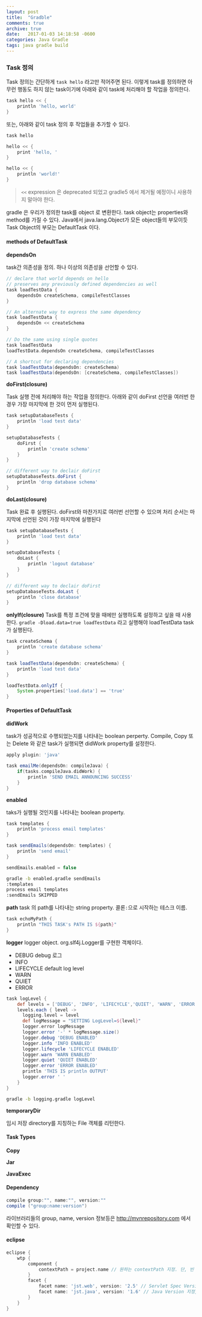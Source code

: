 ```yaml
---
layout: post
title:  "Gradble"
comments: true
archive: true
date:   2017-01-03 14:18:58 -0600
categories: Java Gradle
tags: java gradle build
---
```


### Task 정의
Task 정의는 간단하게 `task hello` 라고만 적어주면 된다. 이렇게 task를 정의하면 아무런 행동도 하지 않는 task이기에 아래와 같이 task에 처리해야 할 작업을 정의한다.

```gradle
task hello << {
	println 'hello, world'
}
```

또는, 아래와 같이 task 정의 후 작업들을 추가할 수 있다.
```gradle
task hello 

hello << {
	print 'hello, '
}

hello << {
	println 'world!'
}
```

> `<<` expression 은 deprecated 되었고 gradle5 에서 제거될 예정이니 사용하지 말아야 한다.

gradle 은 우리가 정의한 task를 object 로 변환한다. task object는 properties와 method를 가질 수 있다. Java에서 java.lang.Object가 모든 object들의 부모이듯 Task Object의 부모는 DefaultTask 이다.

#### methods of DefaultTask
**dependsOn**

task간 의존성을 정의. 하나 이상의 의존성을 선언할 수 있다.
```gradle
// declare that world depends on hello
// preserves any previously defined dependencies as well
task loadTestData {
    dependsOn createSchema, compileTestClasses
}

// An alternate way to express the same dependency
task loadTestData {
    dependsOn << createSchema
}

// Do the same using single quotes
task loadTestData
loadTestData.dependsOn createSchema, compileTestClasses

// A shortcut for declaring dependencies
task loadTestData(dependsOn: createSchema)
task loadTestData(dependsOn: [createSchema, compileTestClasses])
```

**doFirst(closure)**

Task 실행 전에 처리해야 하는 작업을 정의한다. 아래와 같이 doFirst 선언을 여러번 한 경우 가장 마지막에 한 것이 먼저 실행된다.
```gradle
task setupDatabaseTests {
    println 'load test data'
}

setupDatabaseTests {
    doFirst {
        println 'create schema'
    }
}

// different way to declair doFirst
setupDatabaseTests.doFirst {
    println 'drop database schema'
}
```

**doLast(closure)**

Task 완료 후 실행된다. doFirst와 마찬가지로 여러번 선언할 수 있으며 처리 순서는 마지막에 선언된 것이 가장 마지막에 실행된다
```gradle
task setupDatabaseTests {
    println 'load test data'
}

setupDatabaseTests {
    doLast {
        println 'logout database'
    }
}

// different way to declair doFirst
setupDatabaseTests.doLast {
    println 'close database'
}
```

**onlyIf(closure)**
Task를 특정 조건에 맞을 때에만 실행하도록 설정하고 싶을 때 사용한다. `gradle -Dload.data=true loadTestData` 라고 실행해야 loadTestData task가 실행된다.
```gradle
task createSchema {
    println 'create database schema'
}

task loadTestData(dependsOn: createSchema) {
    println 'load test data'
}

loadTestData.onlyIf {
    System.properties['load.data'] == 'true'
}
```

#### Properties of DefaultTask
**didWork**

task가 성공적으로 수행되었는지를 나타내는 boolean perperty. Compile, Copy 또는 Delete 와 같은 task가 실행되면 didWork property를 설정한다. 

```gradle
apply plugin: 'java'

task emailMe(dependsOn: compileJava) {
    if(tasks.compileJava.didWork) {
        println 'SEND EMAIL ANNOUNCING SUCCESS'
    }
}
```

**enabled**

taks가 실행될 것인지를 나타내는 boolean property.
```gradle
task templates {
    println 'process email templates'
}

task sendEmails(dependsOn: templates) {
    println 'send email'
}

sendEmails.enabled = false
```

```bash
gradle -b enabled.gradle sendEmails
:templates
process email templates
:sendEmails SKIPPED
```

**path**
task 의 path를 나타내는 string property. 콜론`:`으로 시작하는 테스크 이름.
```gradle
task echoMyPath {
    println "THIS TASK's PATH IS ${path}"
}
```

**logger**
logger object. org.slf4j.Logger를 구현한 객체이다.
* DEBUG
  debug 로그
* INFO
* LIFECYCLE
  default log level
* WARN
* QUIET
* ERROR

```gradle
task logLevel {
    def levels = ['DEBUG', 'INFO', 'LIFECYCLE','QUIET', 'WARN', 'ERROR']
    levels.each { level ->
      logging.level = level
      def logMessage = "SETTING LogLevel=${level}"
      logger.error logMessage
      logger.error '-' * logMessage.size()
      logger.debug 'DEBUG ENABLED'
      logger.info 'INFO ENABLED'
      logger.lifecycle 'LIFECYCLE ENABLED'
      logger.warn 'WARN ENABLED'
      logger.quiet 'QUIET ENABLED'
      logger.error 'ERROR ENABLED'
      println 'THIS IS println OUTPUT'
      logger.error ' '
    }
}
```

```bash
gradle -b logging.gradle logLevel
```

**temporaryDir**

임시 저장 directory를 지칭하는 File 객체를 리턴한다.

#### Task Types

**Copy**

**Jar**

**JavaExec**

#### Dependency

```gradle
compile group:"", name:"", version:""
compile ("group:name:version")
```

라이브러리들의 group, name, version 정보등은 http://mvnrepository.com 에서 확인할 수 있다.

#### eclipse

```gradle
eclipse {
    wtp {
        component {
            contextPath = project.name // 원하는 contextPath 지정. 단, 빈 컨텍스트패스는 '/' 로 지정
        }
        facet {
            facet name: 'jst.web', version: '2.5' // Servlet Spec Version 지정
            facet name: 'jst.java', version: '1.6' // Java Version 지정, 1.7 ...
        }
    }
}
```

